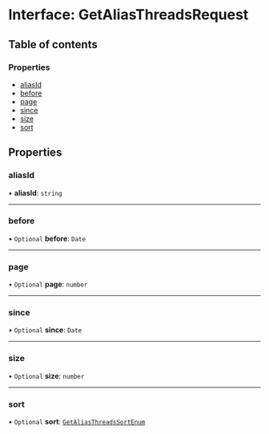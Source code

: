# Interface: GetAliasThreadsRequest

## Table of contents

### Properties

- [aliasId](GetAliasThreadsRequest.md#aliasid)
- [before](GetAliasThreadsRequest.md#before)
- [page](GetAliasThreadsRequest.md#page)
- [since](GetAliasThreadsRequest.md#since)
- [size](GetAliasThreadsRequest.md#size)
- [sort](GetAliasThreadsRequest.md#sort)

## Properties

### aliasId

• **aliasId**: `string`

___

### before

• `Optional` **before**: `Date`

___

### page

• `Optional` **page**: `number`

___

### since

• `Optional` **since**: `Date`

___

### size

• `Optional` **size**: `number`

___

### sort

• `Optional` **sort**: [`GetAliasThreadsSortEnum`](../enums/GetAliasThreadsSortEnum.md)
